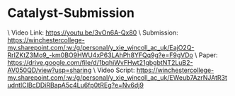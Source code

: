 # Catalyst-Submission
\\ Video Link: https://youtu.be/3vOn6A-Qx80
\\ Submission: https://winchestercollege-my.sharepoint.com/:w:/g/personal/y_xie_wincoll_ac_uk/EajO2Q-RrIZKtZ3Mo9_-km0BO9HWU4xP63LAhPh8YFQq9g?e=F9gVDo
\\ Paper: https://drive.google.com/file/d/1bqhiWvFHwt21gbgbtNT2LuB2-AV050QD/view?usp=sharing
\\ Video Script: https://winchestercollege-my.sharepoint.com/:w:/g/personal/y_xie_wincoll_ac_uk/EWeub7AzrNJAtR3tudntlCIBcDDiRBapA5c4Lu6fp0tREg?e=Nv6dj9
